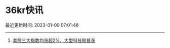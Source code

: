 # 36kr快讯

最近更新时间: 2023-01-09 07:01:48

--- 
1. [美股三大指数均涨超2%，大型科技股普涨](https://www.36kr.com/newsflashes/2079860104810756) 
